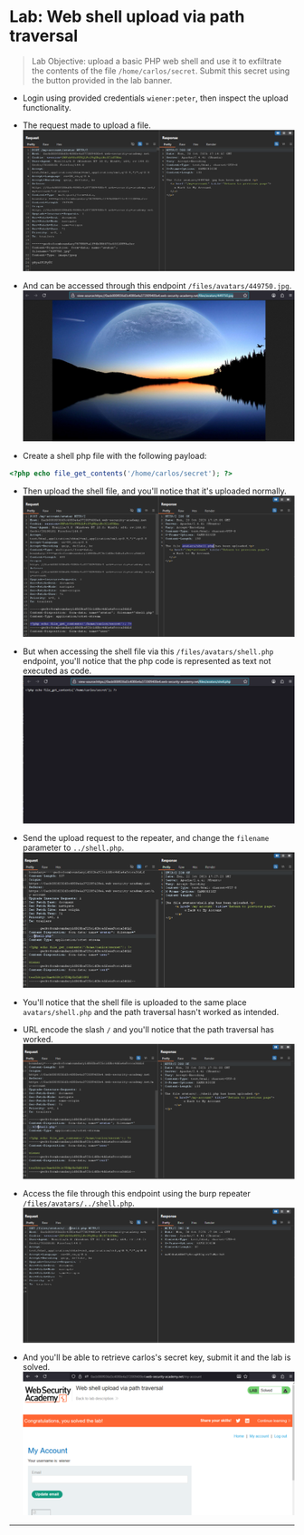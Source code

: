 # Lab: Web shell upload via path traversal

> Lab Objective: upload a basic PHP web shell and use it to exfiltrate the contents of the file `/home/carlos/secret`. Submit this secret using the button provided in the lab banner.

- Login using provided credentials `wiener:peter`, then inspect the upload functionality.

- The request made to upload a file.
  ![1st screenshot](./attachments/1.png)

- And can be accessed through this endpoint `/files/avatars/449750.jpg`.
  ![2nd screenshot](./attachments/2.png)

- Create a shell php file with the following payload:

```php
<?php echo file_get_contents('/home/carlos/secret'); ?>
```

- Then upload the shell file, and you'll notice that it's uploaded normally.
  ![3rd screenshot](./attachments/3.png)

- But when accessing the shell file via this `/files/avatars/shell.php` endpoint, you'll notice that the php code is represented as text not executed as code.
  ![4th screenshot](./attachments/4.png)

- Send the upload request to the repeater, and change the `filename` parameter to `../shell.php`.
  ![5th screenshot](./attachments/5.png)

- You'll notice that the shell file is uploaded to the same place `avatars/shell.php` and the path traversal hasn't worked as intended.

- URL encode the slash `/` and you'll notice that the path traversal has worked.
  ![6th screenshot](./attachments/6.png)

- Access the file through this endpoint using the burp repeater `/files/avatars/../shell.php`.
  ![7th screenshot](./attachments/7.png)

- And you'll be able to retrieve carlos's secret key, submit it and the lab is solved.
  ![8th screenshot](./attachments/8.png)

---
